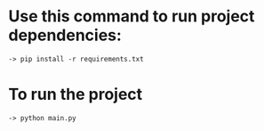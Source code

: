 # Use this command to run project dependencies:
    -> pip install -r requirements.txt

# To run the project
    -> python main.py